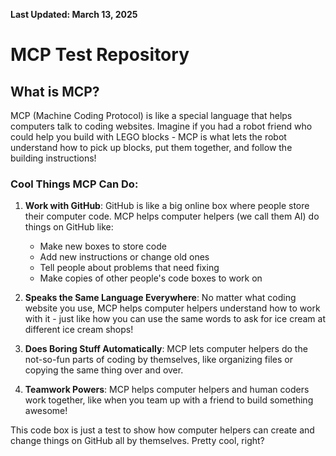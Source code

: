 **Last Updated: March 13, 2025**

# MCP Test Repository

## What is MCP?

MCP (Machine Coding Protocol) is like a special language that helps computers talk to coding websites. Imagine if you had a robot friend who could help you build with LEGO blocks - MCP is what lets the robot understand how to pick up blocks, put them together, and follow the building instructions!

### Cool Things MCP Can Do:

1. **Work with GitHub**: GitHub is like a big online box where people store their computer code. MCP helps computer helpers (we call them AI) do things on GitHub like:
   - Make new boxes to store code
   - Add new instructions or change old ones
   - Tell people about problems that need fixing
   - Make copies of other people's code boxes to work on

2. **Speaks the Same Language Everywhere**: No matter what coding website you use, MCP helps computer helpers understand how to work with it - just like how you can use the same words to ask for ice cream at different ice cream shops!

3. **Does Boring Stuff Automatically**: MCP lets computer helpers do the not-so-fun parts of coding by themselves, like organizing files or copying the same thing over and over.

4. **Teamwork Powers**: MCP helps computer helpers and human coders work together, like when you team up with a friend to build something awesome!

This code box is just a test to show how computer helpers can create and change things on GitHub all by themselves. Pretty cool, right?